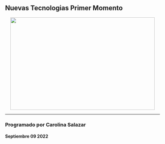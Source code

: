 ## Nuevas Tecnologias Primer Momento
<p align="center">
	<img width="470" height="300" src="https://static2.abc.es/media/play/2020/09/29/avatar-kE4H--1024x512@abc.jpeg">
</p>

****
### Programado por Carolina Salazar
#### Septiembre 09 2022
